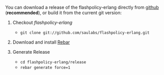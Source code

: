 

You can download a release of the flashpolicy-erlang directly from [github](https://github.com/saulabs/flashpolicy-erlang) (__recommended__), or build it from the current git version:

1. Checkout _flashpolicy-erlang_
    - `git clone git://github.com/saulabs/flashpolicy-erlang.git`

2. Download and install [Rebar](https://github.com/basho/rebar)

3. Generate Release
    - `cd flashpolicy-erlang/release`
    - `rebar generate force=1`
